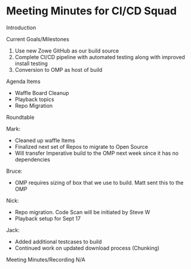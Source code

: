 # Meeting Minutes for CI/CD Squad

Introduction

Current Goals/Milestones

1. Use new Zowe GitHub as our build source
2. Complete CI/CD pipeline with automated testing along with improved install testing
3. Conversion to OMP as host of build

Agenda Items

- Waffle Board Cleanup
- Playback topics
- Repo Migration

Roundtable

Mark:
- Cleaned up waffle Items
- Finalized next set of Repos to migrate to Open Source
- Will transfer Imperative build to the OMP next week since it has no dependencies

Bruce:
- OMP requires sizing of box that we use to build. Matt sent this to the OMP

Nick:
- Repo migration. Code Scan will be initiated by Steve W
- Playback setup for Sept 17

Jack:
- Added additional testcases to build
- Continued work on updated download process (Chunking)

Meeting Minutes/Recording
N/A
